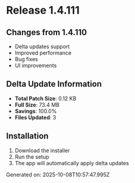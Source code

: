 # Release 1.4.111

## Changes from 1.4.110

- Delta updates support
- Improved performance
- Bug fixes
- UI improvements

## Delta Update Information

- **Total Patch Size**: 0.12 KB
- **Full Size**: 73.4 MB
- **Savings**: 100.0%
- **Files Updated**: 3

## Installation

1. Download the installer
2. Run the setup
3. The app will automatically apply delta updates

Generated on: 2025-10-08T10:57:47.995Z
